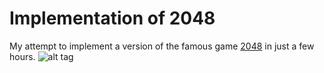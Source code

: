 # Implementation of 2048
My attempt to implement a version of the famous game [2048](https://gabrielecirulli.github.io/2048/) in just a few hours.
![alt tag](https://s27.postimg.org/jg9184wnn/Screenshot_from_2016_12_15_00_37_44.png)

